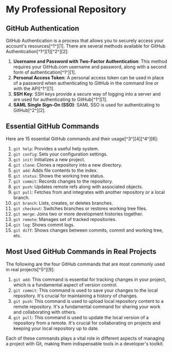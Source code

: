 # My Professional Repository

## GitHub Authentication

GitHub Authentication is a process that allows you to securely access your account's resources[^1^][1]. There are several methods available for GitHub Authentication[^1^][1][^2^][2]:

1. **Username and Password with Two-Factor Authentication**: This method requires your GitHub.com username and password, along with a second form of authentication[^1^][1].
2. **Personal Access Token**: A personal access token can be used in place of a password when authenticating to GitHub in the command line or with the API[^1^][1].
3. **SSH Key**: SSH keys provide a secure way of logging into a server and are used for authenticating to GitHub[^1^][1].
4. **SAML Single Sign-On (SSO)**: SAML SSO is used for authenticating to GitHub[^2^][2].

## Essential GitHub Commands

Here are 15 essential GitHub commands and their usage[^3^][4][^4^][6]:

1. `git help`: Provides a useful help system.
2. `git config`: Sets your configuration settings.
3. `git init`: Initializes a new project.
4. `git clone`: Clones a repository into a new directory.
5. `git add`: Adds file contents to the index.
6. `git status`: Shows the working tree status.
7. `git commit`: Records changes to the repository.
8. `git push`: Updates remote refs along with associated objects.
9. `git pull`: Fetches from and integrates with another repository or a local branch.
10. `git branch`: Lists, creates, or deletes branches.
11. `git checkout`: Switches branches or restores working tree files.
12. `git merge`: Joins two or more development histories together.
13. `git remote`: Manages set of tracked repositories.
14. `git log`: Shows commit logs.
15. `git diff`: Shows changes between commits, commit and working tree, etc.

## Most Used GitHub Commands in Real Projects

The following are the four GitHub commands that are most commonly used in real projects[^5^][9]:

1. `git add`: This command is essential for tracking changes in your project, which is a fundamental aspect of version control.
2. `git commit`: This command is used to save your changes to the local repository. It's crucial for maintaining a history of changes.
3. `git push`: This command is used to upload local repository content to a remote repository. It's a fundamental command for sharing your work and collaborating with others.
4. `git pull`: This command is used to update the local version of a repository from a remote. It's crucial for collaborating on projects and keeping your local repository up to date.

Each of these commands plays a vital role in different aspects of managing a project with Git, making them indispensable tools in a developer's toolkit.
